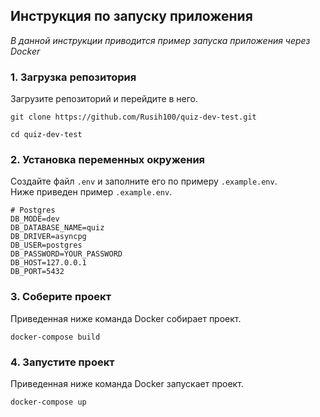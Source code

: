 ## Инструкция по запуску приложения
_В данной инструкции приводится пример запуска приложения через Docker_ 

### 1. Загрузка репозитория
Загрузите репозиторий и перейдите в него.
```shell
git clone https://github.com/Rusih100/quiz-dev-test.git
```
```shell
cd quiz-dev-test
```

### 2. Установка переменных окружения
Создайте файл ```.env``` и заполните его по примеру ```.example.env```.  
Ниже приведен пример ```.example.env```.
```.dotenv
# Postgres
DB_MODE=dev
DB_DATABASE_NAME=quiz
DB_DRIVER=asyncpg
DB_USER=postgres
DB_PASSWORD=YOUR_PASSWORD
DB_HOST=127.0.0.1
DB_PORT=5432
```

### 3. Соберите проект 
Приведенная ниже команда Docker собирает проект.
```shell
docker-compose build
```

### 4. Запустите проект
Приведенная ниже команда Docker запускает проект.
```shell
docker-compose up 
```